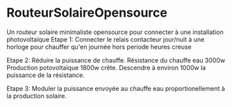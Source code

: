 # RouteurSolaireOpensource
Un routeur solaire minimaliste opensource pour connecter à une installation photovoltaïque
Etape 1: Connecter le relais contacteur jour/nuit à une horloge pour chauffer qu'en journée hors periode heures creuse

Etape 2: Réduire la puissance de chauffe. Résistance du chauffe eau 3000w Production potovoltaïque 1800w crête. Descendre à environ 1000w la puissance de la résistance.

Etape 3: Moduler la puissance envoyée au chauffe eau proportionellement à la production solaire.
